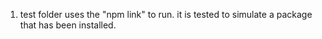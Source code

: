 1. test folder uses the "npm link" to run. it is tested to simulate a package that has been installed.

